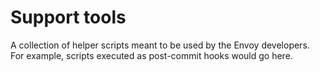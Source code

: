 # Support tools

A collection of helper scripts meant to be used by the Envoy developers. For
example, scripts executed as post-commit hooks would go here.
